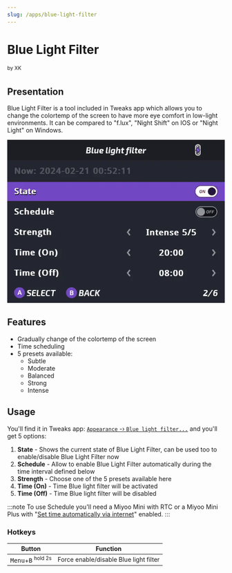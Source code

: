 ```yaml
---
slug: /apps/blue-light-filter
---
```



# Blue Light Filter
<sup>by XK</sup>




## Presentation
Blue Light Filter is a tool included in Tweaks app which allows you to change the colortemp of the screen to have more eye comfort in low-light environments.
It can be compared to "f.lux", "Night Shift" on IOS or "Night Light" on Windows.

![](./assets/blue-light-filter.webp)

## Features

- Gradually change of the colortemp of the screen
- Time scheduling
- 5 presets available:
    - Subtle
    - Moderate
    - Balanced
    - Strong
    - Intense




## Usage

You'll find it in Tweaks app: [`Appearance` -› `Blue light filter...`](/docs/apps/tweaks#blue-light-filter) and you'll get 5 options:

1. **State** - Shows the current state of Blue Light Filter, can be used too to enable/disable Blue Light Filter now
2. **Schedule** - Allow to enable Blue Light Filter automatically during the time interval defined below
3. **Strength** - Choose one of the 5 presets available here
4. **Time (On)** - Time Blue light filter will be activated
5. **Time (Off)** - Time Blue light filter will be disabled

:::note
To use Schedule you'll need a Miyoo Mini with RTC or a Miyoo Mini Plus with "[Set time automatically via internet](/docs/apps/tweaks#set-automatically-via-the-internet)" enabled.
:::

### Hotkeys

| Button          | Function                                 |
| --------------- | -----------------------------------      |
| <kbd>Menu</kbd>+<kbd>B</kbd> <sup>hold 2s</sup>  | Force enable/disable Blue light filter |


